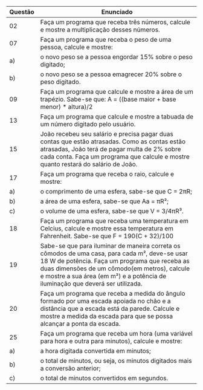 | Questão | Enunciado|
| ------- | -------- |
| 02      | Faça um programa que receba três números, calcule e mostre a multiplicação desses números.   |
| 07      | Faça um programa que receba o peso de uma pessoa, calcule e mostre:    | 
| a)      | o novo peso se a pessoa engordar 15% sobre o peso digitado;   |
| b)      | o novo peso se a pessoa emagrecer 20% sobre o peso digitado.    |
| 09      | Faça um programa que calcule e mostre a área de um trapézio. Sabe-se que: A = ((base maior + base menor) * altura)/2   |
| 13      | Faça um programa que calcule e mostre a tabuada de um número digitado pelo usuário.    |
| 15      | João recebeu seu salário e precisa pagar duas contas que estão atrasadas. Como as contas estão atrasadas, João terá de pagar multa de 2% sobre cada conta. Faça um programa que calcule e mostre quanto restará do salário de João.  |
| 17      | Faça um programa que receba o raio, calcule e mostre:   |
| a)      | o comprimento de uma esfera, sabe-se que C = 2πR;    |
| b)      | a área de uma esfera, sabe-se que Aa = πR²;    |
| c)      | o volume de uma esfera, sabe-se que V = 3/4πR³.    |
| 18      | Faça um programa que receba uma temperatura em  Celcius, calcule e mostre essa temperatura em Fahrenheit. Sabe-se que F = 190(C + 32)/100  |
| 19      | Sabe-se que para iluminar de maneira correta os cômodos de uma casa, para cada m², deve-se usar 18 W de potência. Faça um programa que receba as duas dimensões de um cômodo(em metros), calcule e mostre a sua área (em m²) e a potência de iluminação que deverá ser utilizada.   |
| 20      | Faça um programa que receba a medida do ângulo formado por uma escada apoiada no chão e a distância que a escada está da parede. Calcule e mostre a medida da escada para que se possa alcançar a ponta da escada.    |
| 25      | Faça um programa que receba um hora (uma variável para hora e outra para minutos), calcule e mostre:  |
| a)      | a hora digitada convertida em minutos;    |
| b)      | o total de minutos, ou seja, os minutos digitados mais a conversão anterior;    |
| c)      | o total de minutos convertidos em segundos.    |




